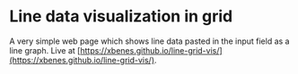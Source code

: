 # Line data visualization in grid

A very simple web page which shows line data pasted in the input field as a line graph.
Live at [https://xbenes.github.io/line-grid-vis/](https://xbenes.github.io/line-grid-vis/).
